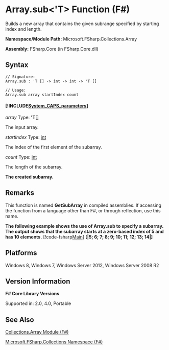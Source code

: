 # Array.sub<'T> Function (F#)

Builds a new array that contains the given subrange specified by starting index and length.

**Namespace/Module Path:** Microsoft.FSharp.Collections.Array

**Assembly:** FSharp.Core (in FSharp.Core.dll)


## Syntax

```
// Signature:
Array.sub : 'T [] -> int -> int -> 'T []

// Usage:
Array.sub array startIndex count
```

#### [!INCLUDE[System_CAPS_parameters](//System/Token/System_CAPS_parameters_md.md)]
*array*
Type: **'T**[[]](http://msdn.microsoft.com/en-us/library/def20292-9aae-4596-9275-b94e594f8493)


The input array.


*startIndex*
Type: [int](http://msdn.microsoft.com/en-us/library/025d5455-3622-4ea5-9573-3ecbd4ee1375)


The index of the first element of the subarray.


*count*
Type: [int](http://msdn.microsoft.com/en-us/library/025d5455-3622-4ea5-9573-3ecbd4ee1375)


The length of the subarray.



**The created subarray.**
## Remarks
This function is named **GetSubArray** in compiled assemblies. If accessing the function from a language other than F#, or through reflection, use this name.

**The following example shows the use of Array.sub to specify a subarray. The output shows that the subarray starts at a zero-based index of 5 and has 10 elements.**
[!code-fsharp[Main](snippets/fsarrays/snippet12.fs)]
**[|5; 6; 7; 8; 9; 10; 11; 12; 13; 14|]**
## Platforms
Windows 8, Windows 7, Windows Server 2012, Windows Server 2008 R2


## Version Information
**F# Core Library Versions**

Supported in: 2.0, 4.0, Portable




## See Also
[Collections.Array Module &#40;F&#35;&#41;](Collections.Array+Module+%28FSharp%29.md)

[Microsoft.FSharp.Collections Namespace &#40;F&#35;&#41;](Microsoft.FSharp.Collections+Namespace+%28FSharp%29.md)

